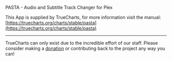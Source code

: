 PASTA - Audio and Subtitle Track Changer for Plex

This App is supplied by TrueCharts, for more information visit the manual: [https://truecharts.org/charts/stable/pasta](https://truecharts.org/charts/stable/pasta)

---

TrueCharts can only exist due to the incredible effort of our staff.
Please consider making a [donation](https://truecharts.org/about/sponsor) or contributing back to the project any way you can!
